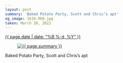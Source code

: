 ```yaml
---
layout: post
summary: 'Baked Potato Party, Scott and Chris’s apt'
og_image: 1610-960.jpg
taken: March 20, 2022
---
```


<div class="post">
 <time>
  <a href="/1610">
   {{ page.date | date: "%B %-d, %Y" }}
  </a>
 </time>
 <a href="/1610">
  <figure data-taken="3/20/2022">
   <img alt="{{ page.summary }}" sizes="(min-width: 700px) 50vw, calc(100vw - 2rem)" src="{{ site.assets_url }}/1610-480.jpg" srcset="{{ site.assets_url }}/1610-240.jpg 240w, {{ site.assets_url }}/1610-480.jpg 480w, {{ site.assets_url }}/1610-720.jpg 720w, {{ site.assets_url }}/1610-960.jpg 960w"/>
  </figure>
 </a>
 <span>
  Baked Potato Party, Scott and Chris’s apt
 </span>
</div>
